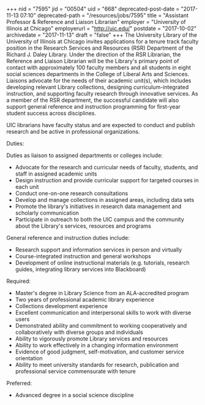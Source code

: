 +++
nid = "7595"
jid = "00504"
uid = "668"
deprecated-post-date = "2017-11-13 07:10"
deprecated-path = "/resources/jobs/7595"
title = "Assistant Professor & Reference and Liaison Librarian"
employer = "University of Illinois at Chicago"
employerurl = "http://uic.edu/"
postdate = "2017-10-02"
archivedate = "2017-11-13"
draft = "false"
+++
The University Library of the University of Illinois at Chicago invites
applications for a tenure track faculty position in the Research
Services and Resources (RSR) Department of the Richard J. Daley Library.
Under the direction of the RSR Librarian, the Reference and Liaison
Librarian will be the Library's primary point of contact with
approximately 100 faculty members and all students in eight social
sciences departments in the College of Liberal Arts and Sciences.
Liaisons advocate for the needs of their academic unit(s), which
includes developing relevant Library collections, designing
curriculum-integrated instruction, and supporting faculty research
through innovative services. As a member of the RSR department, the
successful candidate will also support general reference and instruction
programming for first-year student success across disciplines.

UIC librarians have faculty status and are expected to conduct and
publish research and be active in professional organizations.

Duties:

Duties as liaison to assigned departments or colleges include:

-   Advocate for the research and curricular needs of faculty, students,
    and staff in assigned academic units
-   Design instruction and provide curricular support for targeted
    courses in each unit
-   Conduct one-on-one research consultations
-   Develop and manage collections in assigned areas, including data
    sets
-   Promote the library's initiatives in research data management and
    scholarly communication
-   Participate in outreach to both the UIC campus and the community
    about the Library's services, resources and programs

General reference and instruction duties include:

-   Research support and information services in person and virtually
-   Course-integrated instruction and general workshops
-   Development of online instructional materials (e.g. tutorials,
    research guides, integrating library services into Blackboard)
  
Required:

-   Master's degree in Library Science from an ALA-accredited program
-   Two years of professional academic library experience
-   Collections development experience
-   Excellent communication and interpersonal skills to work with
    diverse users
-   Demonstrated ability and commitment to working cooperatively and
    collaboratively with diverse groups and individuals
-   Ability to vigorously promote Library services and resources
-   Ability to work effectively in a changing information environment
-   Evidence of good judgment, self-motivation, and customer service
    orientation
-   Ability to meet university standards for research, publication and
    professional service commensurate with tenure

Preferred:

-   Advanced degree in a social science discipline
